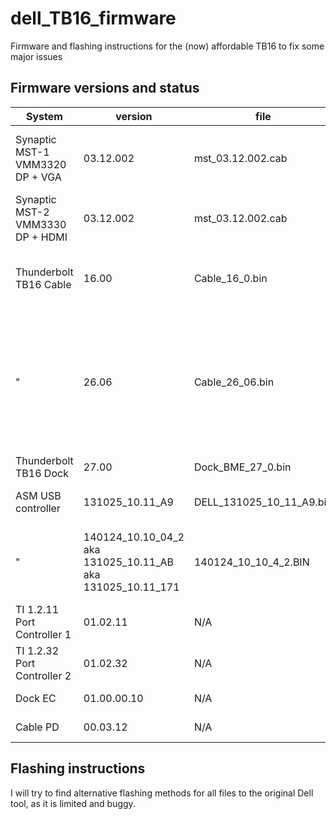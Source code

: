 # dell_TB16_firmware
Firmware and flashing instructions for the (now) affordable TB16 to fix some major issues

## Firmware versions and status

System | version | file | fixes? |
--- | --- | --- | ---
Synaptic MST-1 VMM3320 DP + VGA | 03.12.002 | mst_03.12.002.cab | Glitches on screens, compatibility for MacBooks |
Synaptic MST-2 VMM3330 DP + HDMI | 03.12.002 | mst_03.12.002.cab | " "  |
Thunderbolt TB16 Cable | 16.00 | Cable_16_0.bin | Fixes MacBook charging problem (to confirm) |
  " | 26.06 | Cable_26_06.bin | Unofficial update borrowed from WD15, fixes "DROM data CRC32 mismatch" error and random display malfunction |
Thunderbolt TB16 Dock | 27.00 | Dock_BME_27_0.bin | Unknown benefits |
ASM USB controller | 	131025_10.11_A9 | DELL_131025_10_11_A9.bin | Fixes Realtek audio noise |
 " | 	140124_10.10_04_2 aka 131025_10.11_AB aka 131025_10.11_171 | 140124_10_10_4_2.BIN | Fixes S3 wakeup hang for RTL Ethernet controller |
TI 1.2.11 Port Controller 1	 | 01.02.11 | N/A | Updated through bios | 
TI 1.2.32 Port Controller 2	| 01.02.32 | N/A | Updated through bios | 
Dock EC | 01.00.00.10 | N/A | Updated through bios | 
Cable PD | 00.03.12 | N/A | Updated through bios | 

## Flashing instructions

I will try to find alternative flashing methods for all files to the original Dell tool, as it is limited and buggy.

